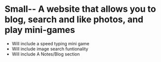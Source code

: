 # Small-- A website that allows you to blog, search and like photos, and play mini-games
* Will include a speed typing mini game
* Will include image search funtionality
* Will include A Notes/Blog section


